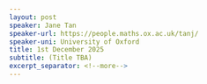 ```yaml
---
layout: post
speaker: Jane Tan
speaker-url: https://people.maths.ox.ac.uk/tanj/
speaker-uni: University of Oxford
title: 1st December 2025
subtitle: (Title TBA)
excerpt_separator: <!--more-->
---
```


<p></p>


<!--more-->
